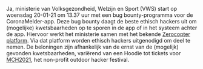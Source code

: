 Ja, ministerie van Volksgezondheid, Welzijn en Sport (VWS) start op woensdag 20-01-21 om 13.37 uur met een bug bounty-programma voor de CoronaMelder-app. Deze bug bounty daagt de beste ethisch hackers uit om (mogelijke) kwetsbaarheden op te sporen in de app of in het systeem achter de app. Hiervoor werkt het ministerie samen met het bekende <a href="https://www.zerocopter.com/" target="_blank" rel="noopener noreferrer">Zerocopter platform</a>. Via dat platform worden ethisch hackers uitgenodigd om deel te nemen. De beloningen zijn afhankelijk van de ernst van de (mogelijk) gevonden kwetsbaarheden, variërend van een Hoodie tot tickets voor <a href="https://mch2021.org/" target="_blank" rel="noopener noreferrer">MCH2021</a>, het non-profit outdoor hacker festival.
